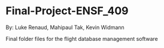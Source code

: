 # Final-Project-ENSF_409
By: Luke Renaud, Mahipaul Tak, Kevin Widmann

Final folder files for the flight database management software
